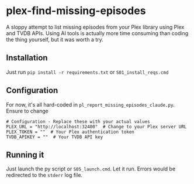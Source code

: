 # plex-find-missing-episodes
A sloppy attempt to list missing episodes from your Plex library using Plex and TVDB APIs. Using AI tools is actually more time consuming than coding the thing yourself, but it was worth a try.

## Installation
Just run `pip install -r requirements.txt` or `S01_install_reqs.cmd`

## Configuration
For now, it's all hard-coded in `pl_report_missing_episodes_claude.py`. Ensure to change

```
# Configuration - Replace these with your actual values
PLEX_URL = "http://localhost:32400"  # Change to your Plex server URL
PLEX_TOKEN = ""  # Your Plex authentication token
TVDB_APIKEY = ""  # Your TVDB API key
```

## Running it
Just launch the py script or `S05_launch.cmd`. Let it run. Errors would be redirected to the `stderr` log file.
